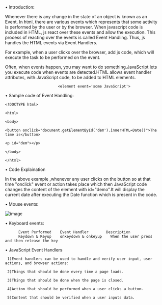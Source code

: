 • Introduction:

Whenever there is any change in the state of an object is known as an Event. In html, there are various events which represents that some activity is performed by the user or by the browser. When javascript code is included in HTML, js react over these events and allow the execution. This process of reacting over the events is called Event Handling. Thus, js handles the HTML events via Event Handlers.

For example, when a user clicks over the browser, add js code, which will execute the task to be performed on the event.

Often, when events happen, you may want to do something.JavaScript lets you execute code when events are detected.HTML allows event handler attributes, with JavaScript code, to be added to HTML elements.

                            <element event='some JavaScript'>

            
• Sample code of Event Handling:

    <!DOCTYPE html>

    <html>

    <body>

    <button onclick="document.getElementById('dem').innerHTML=Date()">The time is</button>

    <p id="dem"></p>

    </body>

    </html>

• Code Explaination

In the above example ,whenever any user clicks on the button so at that time "onclick" event or action takes place which then JavaScript code changes the content of the element with id="demo".It will display the current date after executing the Date function which is present in the code.

• Mouse events:

![image](https://user-images.githubusercontent.com/59620280/213414436-e109fcfe-da74-4fd1-89d5-feb0363cf497.png)

• Keyboard events:


          Event Performed	 Event Handler	      Description
          Keydown & Keyup	 onkeydown & onkeyup	When the user press and then release the key

• JavaScript Event Handlers

     1)Event handlers can be used to handle and verify user input, user actions, and browser actions:

     2)Things that should be done every time a page loads.

     3)Things that should be done when the page is closed.

     4)Action that should be performed when a user clicks a button.

     5)Content that should be verified when a user inputs data.


